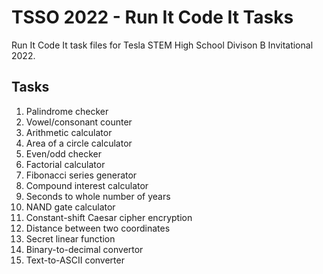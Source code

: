 # TSSO 2022 - Run It Code It Tasks

Run It Code It task files for Tesla STEM High School Divison B Invitational 2022.

## Tasks
1. Palindrome checker
2. Vowel/consonant counter
3. Arithmetic calculator
4. Area of a circle calculator
5. Even/odd checker
6. Factorial calculator
7. Fibonacci series generator
8. Compound interest calculator
9. Seconds to whole number of years
10. NAND gate calculator
11. Constant-shift Caesar cipher encryption
12. Distance between two coordinates
13. Secret linear function
14. Binary-to-decimal convertor
15. Text-to-ASCII converter